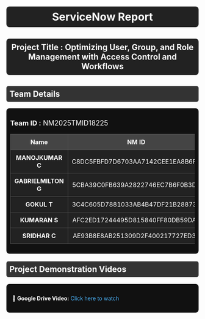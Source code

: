 <h1 style="text-align:center; color:white; background:#222; padding:10px; border-radius:8px;">
  ServiceNow Report
</h1>

<h2 style="text-align:center; color:white; background:#222; padding:10px; border-radius:8px;">
  Project Title : Optimizing User, Group, and Role Management with Access Control and Workflows 
</h2>

<h2 style="color:white; background:#333; padding:8px; border-radius:5px;">
  Team Details
</h2>

<div style="background:#111; padding:10px; border-radius:8px;">
  <p style="color:white; font-size:18px;">
    <b>Team ID :</b> NM2025TMID18225
  </p>

  <table style="width:100%; border-collapse:collapse; background:#222; color:white; text-align:center;">
    <tr style="background:#444;">
      <th style="padding:10px; border:1px solid #555;">Name</th>
      <th style="padding:10px; border:1px solid #555;">NM ID</th>
      <th style="padding:10px; border:1px solid #555;">Position</th>
    </tr>
    <tr>
      <td style="padding:10px; border:1px solid #555;"><b>MANOJKUMAR C</b></td>
      <td style="padding:10px; border:1px solid #555;">C8DC5FBFD7D6703AA7142CEE1EA8B6FC</td>
      <td style="padding:10px; border:1px solid #555;">Leader</td>
    </tr>
    <tr>
      <td style="padding:10px; border:1px solid #555;"><b>GABRIELMILTON G</b></td>
      <td style="padding:10px; border:1px solid #555;">5CBA39C0FB639A2822746EC7B6F0B3DA</td>
      <td style="padding:10px; border:1px solid #555;">Member</td>
    </tr>
    <tr>
      <td style="padding:10px; border:1px solid #555;"><b>GOKUL  T</b></td>
      <td style="padding:10px; border:1px solid #555;">3C4C605D7881033AB4B47DF21B288738</td>
      <td style="padding:10px; border:1px solid #555;">Member</td>
    </tr>
    <tr>
      <td style="padding:10px; border:1px solid #555;"><b>KUMARAN  S</b></td>
      <td style="padding:10px; border:1px solid #555;">AFC2ED17244495D815840FF80DB59DA5</td>
      <td style="padding:10px; border:1px solid #555;">Member</td>
    <tr>
      <td style="padding:10px; border:1px solid #555;"><b>SRIDHAR  C</b></td>
      <td style="padding:10px; border:1px solid #555;">AE93B8E8AB251309D2F400217727ED39</td>
      <td style="padding:10px; border:1px solid #555;">Member</td>
    </tr>
  </table>
</div>

<h2 style="color:white; background:#333; padding:8px; border-radius:5px; margin-top:20px;">
  Project Demonstration Videos
</h2>

<div style="background:#111; padding:15px; border-radius:8px; color:white;">
  <p>📌 <b>Google Drive Video:</b> 
    <a href="https://drive.google.com/file/d/1wm1fdCplDo8-dITDMq33zpVNNwVYx5Ul/view?usp=drive_link" 
   style="color:#4DB8FF; text-decoration:none;" target="_blank">Click here to watch</a>

  </p>
</div>
